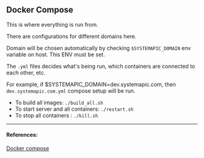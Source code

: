 ## Docker Compose

This is where everything is run from.  

There are configurations for different domains here.

Domain will be chosen automatically by checking `$SYSTEMAPIC_DOMAIN` env variable on host. This ENV must be set.

The `.yml` files decides what's being run, which containers are connected to each other, etc. 

For example, if $SYSTEMAPIC_DOMAIN=dev.systemapic.com, then `dev.systemapic.com.yml` compose setup will be run.

- To build all images: `./build_all.sh`
- To start server and all containers: `./restart.sh`
- To stop all containers : `./kill.sh`

---
#### References:
[Docker compose](https://docs.docker.com/compose/)
